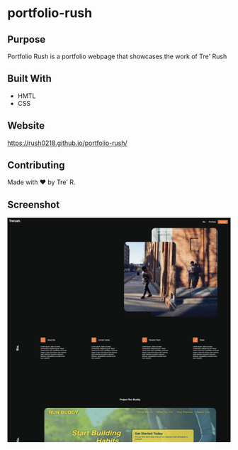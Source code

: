 # portfolio-rush

## Purpose 
Portfolio Rush is a portfolio webpage that showcases the work of Tre' Rush

## Built With
* HMTL
* CSS

## Website 
https://rush0218.github.io/portfolio-rush/

## Contributing
Made with ❤️  by Tre' R.

## Screenshot
![Alt Text](assets/images/Screenshot-port.png)